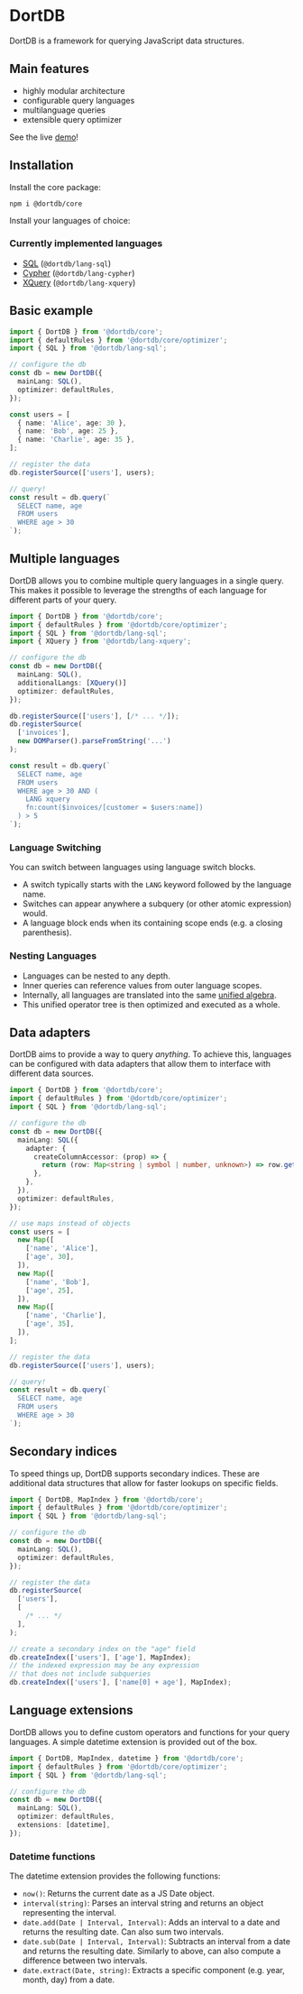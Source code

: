 <!-- prettier-ignore-start -->

# DortDB

DortDB is a framework for querying JavaScript data structures.

## Main features

- highly modular architecture
- configurable query languages
- multilanguage queries
- extensible query optimizer

See the live [demo](https://filipjezek.github.io/dortdb/)!

## Installation

Install the core package:

```
npm i @dortdb/core
```

Install your languages of choice:

### Currently implemented languages

- [SQL](https://github.com/filipjezek/dortdb/tree/main/packages/lang-sql) (`@dortdb/lang-sql`)
- [Cypher](https://github.com/filipjezek/dortdb/tree/main/packages/lang-cypher) (`@dortdb/lang-cypher`)
- [XQuery](https://github.com/filipjezek/dortdb/tree/main/packages/lang-xquery) (`@dortdb/lang-xquery`)

## Basic example

```ts
import { DortDB } from '@dortdb/core';
import { defaultRules } from '@dortdb/core/optimizer';
import { SQL } from '@dortdb/lang-sql';

// configure the db
const db = new DortDB({
  mainLang: SQL(),
  optimizer: defaultRules,
});

const users = [
  { name: 'Alice', age: 30 },
  { name: 'Bob', age: 25 },
  { name: 'Charlie', age: 35 },
];

// register the data
db.registerSource(['users'], users);

// query!
const result = db.query(`
  SELECT name, age
  FROM users
  WHERE age > 30
`);
```

## Multiple languages

DortDB allows you to combine multiple query languages in a single query.
This makes it possible to leverage the strengths of each language for different parts of your query.

```ts
import { DortDB } from '@dortdb/core';
import { defaultRules } from '@dortdb/core/optimizer';
import { SQL } from '@dortdb/lang-sql';
import { XQuery } from '@dortdb/lang-xquery';

// configure the db
const db = new DortDB({
  mainLang: SQL(),
  additionalLangs: [XQuery()]
  optimizer: defaultRules,
});

db.registerSource(['users'], [/* ... */]);
db.registerSource(
  ['invoices'],
  new DOMParser().parseFromString('...')
);

const result = db.query(`
  SELECT name, age
  FROM users
  WHERE age > 30 AND (
    LANG xquery
    fn:count($invoices/[customer = $users:name])
  ) > 5
`);
```

### Language Switching

You can switch between languages using language switch blocks.

- A switch typically starts with the `LANG` keyword followed by the language name.
- Switches can appear anywhere a subquery (or other atomic expression) would.
- A language block ends when its containing scope ends (e.g. a closing parenthesis).

### Nesting Languages

- Languages can be nested to any depth.
- Inner queries can reference values from outer language scopes.
- Internally, all languages are translated into the same [unified algebra](algebra.md).
- This unified operator tree is then optimized and executed as a whole.

## Data adapters

DortDB aims to provide a way to query _anything_. To achieve this, languages can be configured with data adapters that allow them to interface with different data sources.

```ts
import { DortDB } from '@dortdb/core';
import { defaultRules } from '@dortdb/core/optimizer';
import { SQL } from '@dortdb/lang-sql';

// configure the db
const db = new DortDB({
  mainLang: SQL({
    adapter: {
      createColumnAccessor: (prop) => {
        return (row: Map<string | symbol | number, unknown>) => row.get(prop);
      },
    },
  }),
  optimizer: defaultRules,
});

// use maps instead of objects
const users = [
  new Map([
    ['name', 'Alice'],
    ['age', 30],
  ]),
  new Map([
    ['name', 'Bob'],
    ['age', 25],
  ]),
  new Map([
    ['name', 'Charlie'],
    ['age', 35],
  ]),
];

// register the data
db.registerSource(['users'], users);

// query!
const result = db.query(`
  SELECT name, age
  FROM users
  WHERE age > 30
`);
```

## Secondary indices

To speed things up, DortDB supports secondary indices. These are additional data structures that allow for faster lookups on specific fields.

```ts
import { DortDB, MapIndex } from '@dortdb/core';
import { defaultRules } from '@dortdb/core/optimizer';
import { SQL } from '@dortdb/lang-sql';

// configure the db
const db = new DortDB({
  mainLang: SQL(),
  optimizer: defaultRules,
});

// register the data
db.registerSource(
  ['users'],
  [
    /* ... */
  ],
);

// create a secondary index on the "age" field
db.createIndex(['users'], ['age'], MapIndex);
// the indexed expression may be any expression
// that does not include subqueries
db.createIndex(['users'], ['name[0] + age'], MapIndex);
```

## Language extensions

DortDB allows you to define custom operators and functions for your query languages. A simple datetime extension is provided out of the box.

```ts
import { DortDB, MapIndex, datetime } from '@dortdb/core';
import { defaultRules } from '@dortdb/core/optimizer';
import { SQL } from '@dortdb/lang-sql';

// configure the db
const db = new DortDB({
  mainLang: SQL(),
  optimizer: defaultRules,
  extensions: [datetime],
});
```

### Datetime functions

The datetime extension provides the following functions:

- `now()`: Returns the current date as a JS Date object.
- `interval(string)`: Parses an interval string and returns an object representing the interval.
- `date.add(Date | Interval, Interval)`: Adds an interval to a date and returns the resulting date. Can also sum two intervals.
- `date.sub(Date | Interval, Interval)`: Subtracts an interval from a date and returns the resulting date. Similarly to above, can also compute a difference between two intervals.
- `date.extract(Date, string)`: Extracts a specific component (e.g. year, month, day) from a date.
